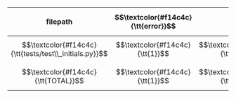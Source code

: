 |        filepath        | $$\textcolor{#f14c4c}{\tt{error}}$$ | SUBTOTAL |
| ---------------------- | --------------------------------: | -------: |
| $$\textcolor{#f14c4c}{\tt{tests/test\\_initials.py}}$$ |   $$\textcolor{#f14c4c}{\tt{1}}$$ | $$\textcolor{#f14c4c}{\tt{1}}$$ |
| $$\textcolor{#f14c4c}{\tt{TOTAL}}$$ |   $$\textcolor{#f14c4c}{\tt{1}}$$ | $$\textcolor{#f14c4c}{\tt{1}}$$ |
